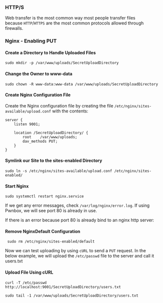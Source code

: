 ### HTTP/S
Web transfer is the most common way most people transfer files because `HTTP`/`HTTPS` are the most common protocols allowed through firewalls.

### Nginx - Enabling PUT
#### Create a Directory to Handle Uploaded Files
```shell
sudo mkdir -p /var/www/uploads/SecretUploadDirectory
```
#### Change the Owner to www-data
```shell
sudo chown -R www-data:www-data /var/www/uploads/SecretUploadDirectory
```
#### Create Nginx Configuration File
Create the Nginx configuration file by creating the file `/etc/nginx/sites-available/upload.conf` with the contents:
```shell
server {
    listen 9001;
    
    location /SecretUploadDirectory/ {
        root    /var/www/uploads;
        dav_methods PUT;
    }
}
```

#### Symlink our Site to the sites-enabled Directory
```shell
sudo ln -s /etc/nginx/sites-available/upload.conf /etc/nginx/sites-enabled/
```

#### Start Nginx
```shell
sudo systemctl restart nginx.service
```

If we get any error messages, check `/var/log/nginx/error.log`. If using Pwnbox, we will see port 80 is already in use.

If there is an error because port 80 is already bind to an nginx http server:
#### Remove NginxDefault Configuration
```shell
 sudo rm /etc/nginx/sites-enabled/default
```

Now we can test uploading by using `cURL` to send a `PUT` request. In the below example, we will upload the `/etc/passwd` file to the server and call it users.txt
#### Upload File Using cURL
```shell
curl -T /etc/passwd http://localhost:9001/SecretUploadDirectory/users.txt
```
```shell
sudo tail -1 /var/www/uploads/SecretUploadDirectory/users.txt 
```

